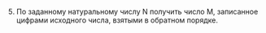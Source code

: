 5. По заданному натуральному числу N получить число M, записанное цифрами исходного числа, взятыми в обратном порядке.